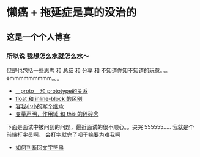 # 懒癌 + 拖延症是真的没治的
## 这是一个个人博客
### 所以说 我想怎么水就怎么水～
但是也包括一些思考 和 总结 和 分享 和 不知道你知不知道的玩意。。。<br>
emmmmmmmmm。。。

- <a href="https://github.com/YuArtian/blog/issues/1">\_\_proto\_\_ 和 prototype的关系</a>
- <a href="https://github.com/YuArtian/blog/issues/2">float 和 inline-block 的区别</a>
- <a href="https://github.com/YuArtian/blog/issues/3">容我小小的写个继承</a>
- <a href="https://github.com/YuArtian/blog/issues/4">变量声明，作用域 和 this 的碎碎念</a>

下面是面试中被问到的问题，最近面试的很不顺心。。哭哭 555555..... 我就是个前端打字员啊， 会打字就完了呗干嘛要为难我啊

- <a href="https://github.com/YuArtian/blog/issues/5">如何判断回文字符串</a>
